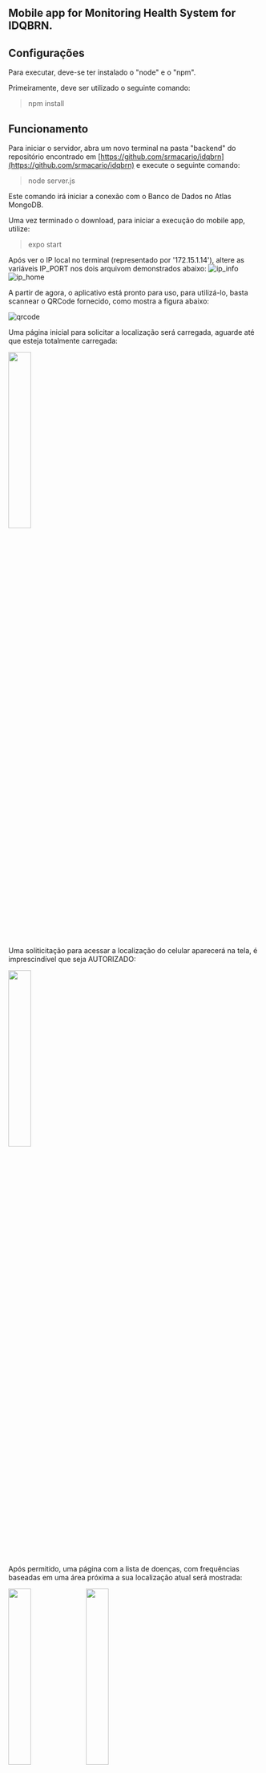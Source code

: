 
## Mobile app for Monitoring Health System for IDQBRN.

## Configurações
Para executar, deve-se ter instalado o "node" e o "npm".

Primeiramente, deve ser utilizado o seguinte comando:
> npm install

## Funcionamento

Para iniciar o servidor, abra um novo terminal na pasta "backend" do repositório encontrado em [https://github.com/srmacario/idqbrn](https://github.com/srmacario/idqbrn)  e execute o seguinte comando:
> node server.js

Este comando irá iniciar a conexão com o Banco de Dados no Atlas MongoDB.

Uma vez terminado o download, para iniciar a execução do mobile app, utilize:
> expo start

Após ver o IP local no terminal (representado por '172.15.1.14'), altere as variáveis IP_PORT nos dois arquivom demonstrados abaixo:
![ip_info](https://user-images.githubusercontent.com/53433382/175996733-ee3f5e1b-e59a-4954-8f07-13523d8bf00d.jpeg)
![ip_home](https://user-images.githubusercontent.com/53433382/175996743-515d2f33-8533-4bb1-a770-e35f579cfa32.jpeg)

A partir de agora, o aplicativo está pronto para uso, para utilizá-lo, basta scannear o QRCode fornecido, como mostra a figura abaixo:

![qrcode](https://user-images.githubusercontent.com/53433382/175996739-694a17a5-99ed-4a66-99e5-3a2656266de7.jpeg)

Uma página inicial para solicitar a localização será carregada, aguarde até que esteja totalmente carregada:

<img src="https://user-images.githubusercontent.com/53433382/175995203-cabedcfe-2507-4c75-8ee2-f1a6914dda4d.jpeg" width=30% height=30%>

Uma soliticitação para acessar a localização do celular aparecerá na tela, é imprescindível que seja AUTORIZADO:

<img src="https://user-images.githubusercontent.com/53433382/175995671-04f043dc-3894-4e0c-af9a-13c7cebfb086.jpeg" width=30% height=30%>

Após permitido, uma página com a lista de doenças, com frequências baseadas em uma área próxima a sua localização atual será mostrada:

<img src="https://user-images.githubusercontent.com/53433382/175994242-f3365411-c3a7-44c9-b014-19350a25793c.jpeg" width=30% height=30%> <img src="https://user-images.githubusercontent.com/53433382/175994260-4d14dbdf-c158-448f-9974-7b6f61979540.jpeg" width=30% height=30%>

O usuário poderá clicar no botão de localizar a qualquer momento, atualizando sua posição.

Para ver uma informação de uma determinada doença, basta clicar na doença desejada, onde será redirecionado para outra página:

<img src="https://user-images.githubusercontent.com/53433382/175997604-db1eda11-bcda-40f8-9d8c-d7003293b7ac.jpeg" width=30% height=30%>
